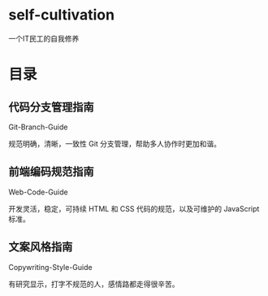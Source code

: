 # self-cultivation
一个IT民工的自我修养

# 目录

## 代码分支管理指南

Git-Branch-Guide

规范明确，清晰，一致性 Git 分支管理，帮助多人协作时更加和谐。

## 前端编码规范指南

Web-Code-Guide

开发灵活，稳定，可持续 HTML 和 CSS 代码的规范，以及可维护的 JavaScript 标准。

## 文案风格指南

Copywriting-Style-Guide

有研究显示，打字不规范的人，感情路都走得很辛苦。